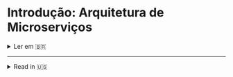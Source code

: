# Introdução: Arquitetura de Microserviços

<details>
<summary>Ler em 🇧🇷</summary>

### Exemplo de Microserviço para registrar pessoas usuárias e enviar notificações de email com Nodemailer e MailTrap

---

### Primeiro passo:

-  Configure as variáveis de ambiente da `mailerServiceAPI`

Renomeie o arquivo .env.example para .env e preencha as variáveis listadas abaixo com as credenciais do `MailTrap`

```bash
MAILER_USER=
MAILER_PASSWORD=
MAILER_PORT=
MAILER_HOST=
```

### Segundo passo:

### Rode com Docker 🐳 e se divirta 🥳

```bash
  docker compose up -d
```

- Acesse cada container e execute `npm i && npm start``

```bash
  docker exec -it register_api sh
  npm i && npm start
```

```bash
  docker exec -it mailer_api sh
  npm i && npm start
```

```bash
  docker exec -it cep_api sh
  npm i && npm start
```
---

Agora, voc&e pode utilizar as seguintes rotas:

*registerAPI*
- /POST: http://localhost:3001/register
```json
{
  "firstName": "Rafael",
  "lastName": "Tedesco",
  "email": "teste@teste2235121122.com",
  "cep": "0460185"
}
```
Essa rota cria uma nova pessoa cliente, devolve toda informação de endereço a partir de um CEP informado e envia um email com uma mensagem de boas-vindas.

Esse endpoint se comunica com dois serviços: `consultaEnderecoAPI` e `mailerServiceAPI`

---

*consultaEnderecoAPI*
- /POST ```http://localhost:3000/get-address-info```

```json
{ 
  "cep": "08717380"
}
```

Devolve toda informação de endereço a partir de um CEP informado.

---
*mailerServiceAPI*
- /POST: http://localhost:3002/send-mail

```json
{ 
  "email": "emailteste@teste.com",
  "fullName": "Rafael Tedesco",
  "message": "Welcome"
}
```

Envia uma mensagem de email utilizando o `MailTrap`

---

* Se preferir você pode utilizar a `registerAPI` como uma API Gateway e esconder a comunicação entre os demais serviços.
---

*Desafios para você*:

- Adicione o Redis na `registerAPI` para diminuir a latência quando consultando um novo CEP
- Adicione Kafka, RabbitMQ, Bull ou qualquer outro sistema de filas para enviar os emails em plano de fundo sem segurar a resposta.

</details>

---


<details>
<summary>Read in 🇺🇸</summary>

### Microservice Example to Register Users and Send Email Notifications Using Nodemailer and MailTrap

---

### 1st step:

-  Setup ENV Variables in `mailerServiceAPI`

Rename the file .env.example to .env and fill the variables listed bellow with your credentials from `MailTrap`

```bash
MAILER_USER=
MAILER_PASSWORD=
MAILER_PORT=
MAILER_HOST=
```

### 2nd step

### Run with Docker 🐳 and have fun 🥳

```bash
  docker compose up -d
```

- Access each container and `npm i && npm start``

```bash
  docker exec -it register_api sh
  npm i && npm start
```

```bash
  docker exec -it mailer_api sh
  npm i && npm start
```

```bash
  docker exec -it cep_api sh
  npm i && npm start
```
---

Now you can use the following routes:

*registerAPI*
- /POST: http://localhost:3001/register
```json
{
  "firstName": "Rafael",
  "lastName": "Tedesco",
  "email": "teste@teste2235121122.com",
  "cep": "0460185"
}
```

It creates a new customer and retrieves all the address data from the cep provided and send an email with an Welcome message.

This endpoint communicates with two services: `consultaEnderecoAPI` and `mailerServiceAPI`

---

*consultaEnderecoAPI*
- /POST ```http://localhost:3000/get-address-info```

```json
{ 
  "cep": "08717380"
}
```
It retrieves all the address data from the provided CEP

---
*mailerServiceAPI*
- /POST: http://localhost:3002/send-mail

```json
{ 
  "email": "emailteste@teste.com",
  "fullName": "Rafael Tedesco",
  "message": "Welcome"
}
```

It sends an email with a message using `MailTrap`

---

* If you prefer you can use the `registerAPI` as an API Gateway and hide the communication between the underneath services.

---

* Challenges for you, dear reader/developer

- Add Redis on registerAPI when fetching a CEP to lower latency
- Add Kafka, RabbitMQ or Bull to send mails in background wihout holding reply
</details>
